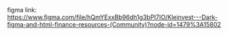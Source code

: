 figma link: https://www.figma.com/file/hQmYExxBb96dh1g3bPI7IO/Kleinvest---Dark-figma-and-html-finance-resources-(Community)?node-id=1479%3A15802

